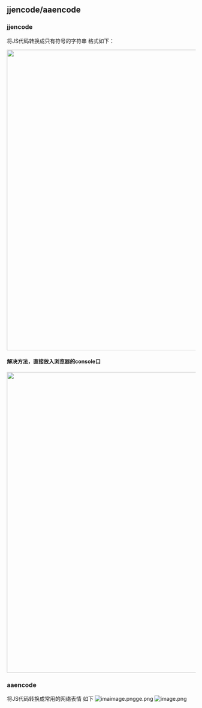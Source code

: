 ## jjencode/aaencode
### jjencode
将JS代码转换成只有符号的字符串
格式如下：

<img src="http://wujiashuaitupiancunchu.oss-cn-shanghai.aliyuncs.com/jupyter_notebook_img/yv0jludwa3.png" width="800px" />

#### 解决方法，直接放入浏览器的console口
<img src="http://wujiashuaitupiancunchu.oss-cn-shanghai.aliyuncs.com/jupyter_notebook_img/vcuppqjzo5d.png" width="800px" />

### aaencode
  将JS代码转换成常用的网络表情
  如下
![ima![image.png](http://wujiashuaitupiancunchu.oss-cn-shanghai.aliyuncs.com/jupyter_notebook_img/3ocgkyh692c.png)ge.png](http://wujiashuaitupiancunchu.oss-cn-shanghai.aliyuncs.com/jupyter_notebook_img/4k19mxajdv.png)
  ![image.png](http://wujiashuaitupiancunchu.oss-cn-shanghai.aliyuncs.com/jupyter_notebook_img/mdr7one0l9e.png)

```{.python .input}

```
